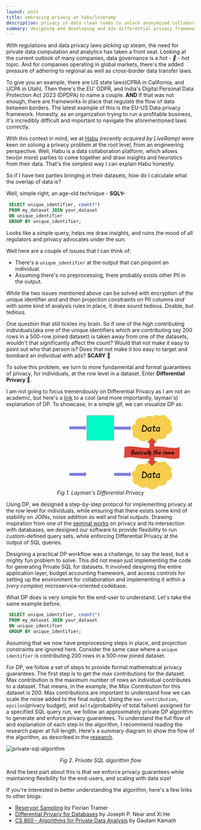 ```yaml
---
layout: post
title: embracing privacy at habu/liveramp
description: privacy in data clean rooms to unlock anonymized collaboration
summary: designing and developing and e2e differential privacy framework for private analytics
---
```


With regulations and data privacy laws picking up steam, the need for private data computation and analytics has taken a front seat. Looking at the current outlook of many companies, data governance is a <i>hot - 🥵 - hot</i> topic. And for companies operating in global markets, there's the added pressure of adhering to regional as well as cross-border data transfer laws.

To give you an example, there are US state laws(CPRA in California, and UCPA in Utah). Then there's the EU' GDPR, and India's Digital Personal Data Protection Act 2023 (DPDPA) to name a couple.
<b>AND</b> If that was not enough, there are frameworks in place that regulate the flow of data between borders. The latest example of this is the EU-US Data privacy framework. Honestly, as an organization trying to run a profitable business, it's incredibly difficult and important to navigate the aforementioned laws correctly.

With this context in mind, we at [Habu](https://habu.com) <i>(recently acquired by LiveRamp)</i> were keen on solving a privacy problem at the root level, from an engineering perspective. Well, Habu is a data collaboration platform, which allows two(or more) parties to come together and draw insights and heuristics from their data. That's the simplest way I can explain Habu honestly.

So if I have two parties bringing in their datasets, how do I calculate what the overlap of data is?

Well, simple right, an age-old technique - <b>SQL✨</b>

```SQL
 SELECT unique_identifier, count(*)
 FROM my_dataset JOIN your_dataset
 ON unique_identifier
 GROUP BY unique_identifier;
```

Looks like a simple query, helps me draw insights, and ruins the mood of all regulators and privacy advocates under the sun.

Well here are a couple of issues that I can think of:

- There's a `unique_identifier` at the output that can pinpoint an individual.
- Assuming there's no preprocessing, there probably exists other PII in the output.

While the two issues mentioned above can be solved with encryption of the unique identifier <i>and</i> and then projection constraints on PII columns <i>and</i> with some kind of analysis rules in place, it does sound tedious. Doable, but tedious.

One question that still tickles my brain. So if one of the high contributing individuals(aka one of the unique identifiers which are contributing say 200 rows in a 500-row joined dataset) is taken away from one of the datasets, wouldn't that significantly affect the count? Would that not make it easy to point out who that person is? Does that not make it too easy to target and bombard an individual with ads? <b>SCARY</b> 🤯

To solve this problem, we turn to more fundamental and formal guarantees of privacy, for individuals, at the row level in a dataset. Enter <b>Differential Privacy 🥳</b>.

I am not going to focus tremendously on Differential Privacy as I am not an academic, but here's a [link](https://desfontain.es/blog/friendly-intro-to-differential-privacy.html) to a cool (and more importantly, layman's) explanation of DP. To showcase, in a simple gif, we can visualize DP as:

<figure>
                        <center>
                            <svg role="img" aria-label="Same diagram as before, duplicated, with the bottom line missing one person in the database. A double arrow labeled &quot;basically the same&quot; points to the two outputs." xmlns:dc="http://purl.org/dc/elements/1.1/" xmlns:cc="http://creativecommons.org/ns#" xmlns:rdf="http://www.w3.org/1999/02/22-rdf-syntax-ns#" xmlns:svg="http://www.w3.org/2000/svg" xmlns="http://www.w3.org/2000/svg" xmlns:xlink="http://www.w3.org/1999/xlink" xmlns:sodipodi="http://sodipodi.sourceforge.net/DTD/sodipodi-0.dtd" xmlns:inkscape="http://www.inkscape.org/namespaces/inkscape" version="1.1" viewBox="0 0 734.41882 358.09845" stroke-miterlimit="10" id="svg4123" sodipodi:docname="full-diagram.svg" inkscape:version="0.92.2pre0 (973e216, 2017-07-25)" width="734.41882" height="358.09845" style="fill:none;stroke:none;stroke-linecap:square;stroke-miterlimit:10">
                                <title>Same diagram as before, duplicated, with the bottom line missing one person in the database. A double arrow labeled &quot;basically the same &quot;points to the two outputs.</title>
                                <desc>Same diagram as before, duplicated, with the bottom line missing one person in the database. A double arrow labeled &quot;basically the same &quot;points to the two outputs.</desc>
                                <metadata id="metadata4129">
                                    <rdf:RDF>
                                        <cc:Work rdf:about="">
                                            <dc:format>image/svg+xml</dc:format>
                                            <dc:type rdf:resource="http://purl.org/dc/dcmitype/StillImage"/>
                                            <dc:title></dc:title>
                                        </cc:Work>
                                    </rdf:RDF>
                                </metadata>
                                <defs id="defs4127">
                                    <clipPath id="p.3-4">
                                        <path d="M 0,0 H 275 V 252 H 0 Z" id="path4077-0" inkscape:connector-curvature="0" style="clip-rule:evenodd"/>
                                    </clipPath>
                                </defs>
                                <sodipodi:namedview pagecolor="#ffffff" bordercolor="#666666" borderopacity="1" objecttolerance="10" gridtolerance="10" guidetolerance="10" inkscape:pageopacity="0" inkscape:pageshadow="2" inkscape:window-width="1918" inkscape:window-height="1078" id="namedview4125" showgrid="false" inkscape:zoom="1.3111111" inkscape:cx="532.33439" inkscape:cy="127.30279" inkscape:window-x="0" inkscape:window-y="0" inkscape:window-maximized="0" inkscape:current-layer="g4121" fit-margin-top="0" fit-margin-left="0" fit-margin-right="0" fit-margin-bottom="0" viewbox-x="82" viewbox-width="650"/>
                                <clipPath id="p.0">
                                    <path d="M 0,0 H 960 V 720 H 0 Z" id="path4036" inkscape:connector-curvature="0" style="clip-rule:nonzero"/>
                                </clipPath>
                                <g clip-path="url(#p.0)" id="g4121" transform="translate(-76.086586,-124.34907)">
                                    <path d="M 0,0 H 960 V 720 H 0 Z" id="path4039" inkscape:connector-curvature="0" style="fill:#000000;fill-opacity:0;fill-rule:evenodd"/>
                                    <path d="m 76.08921,124.34908 h 223.2992 V 267.11813 H 76.08921 Z" id="path4041" inkscape:connector-curvature="0" style="fill:#000000;fill-opacity:0;fill-rule:evenodd"/>
                                    <g transform="matrix(0.22307612,0,0,0.22307664,76.089214,124.34908)" id="g4048">
                                        <clipPath id="p.1">
                                            <path d="M 0,0 H 1001 V 640 H 0 Z" id="path4043" inkscape:connector-curvature="0" style="clip-rule:evenodd"/>
                                        </clipPath>
                                        <image clip-path="url(#p.1)" width="1001" height="640" x="0" y="0" preserveAspectRatio="none" xlink:href="https://desfontain.es/privacy/images/quiestce.jpeg" id="image4046" style="fill:#000000"/>
                                    </g>
                                    <path d="M 76.086586,339.67847 H 299.38579 V 482.44751 H 76.086586 Z" id="path4050" inkscape:connector-curvature="0" style="fill:#000000;fill-opacity:0;fill-rule:evenodd"/>
                                    <g transform="matrix(0.22307612,0,0,0.22307664,76.086589,339.67847)" id="g4057">
                                        <clipPath id="p.2">
                                            <path d="M 0,0 H 1001 V 640 H 0 Z" id="path4052" inkscape:connector-curvature="0" style="clip-rule:evenodd"/>
                                        </clipPath>
                                        <image clip-path="url(#p.2)" width="1001" height="640" x="0" y="0" preserveAspectRatio="none" xlink:href="https://desfontain.es/privacy/images/quiestce.jpeg" id="image4055" style="fill:#000000"/>
                                    </g>
                                    <path d="m 604.81974,178.70273 v 0 c -1.51233,-10.41394 3.45307,-20.72311 12.78925,-26.55296 9.33618,-5.82984 21.40576,-6.15791 31.08722,-0.84502 v 0 c 3.42944,-6.0551 9.70636,-10.23573 16.93207,-11.27733 7.2257,-1.04159 14.55151,1.17818 19.76159,5.98789 v 0 c 2.92145,-5.48995 8.65778,-9.17848 15.1734,-9.75675 6.51569,-0.57824 12.88855,2.03563 16.85718,6.9141 v 0 c 5.27802,-5.81934 13.67554,-8.2695 21.55884,-6.29033 7.8833,1.97917 13.83649,8.03222 15.28363,15.53996 v 0 c 6.46649,1.65271 11.8529,5.85413 14.76764,11.51872 2.91473,5.66462 3.07178,12.23673 0.43066,18.01831 v 0 c 6.36756,7.76532 7.85712,18.11251 3.91272,27.18018 -3.9444,9.06767 -12.7301,15.49351 -23.07849,16.87953 -0.0729,8.51033 -5.05414,16.31931 -13.02356,20.41701 -7.96942,4.09772 -17.68268,3.84427 -25.39587,-0.66263 -3.2854,10.1926 -12.53272,17.6922 -23.74671,19.25873 -11.21405,1.56653 -22.38446,-3.08087 -28.68524,-11.93434 -7.72339,4.3639 -16.99084,5.621 -25.71185,3.48773 -8.72095,-2.13329 -16.16077,-7.47725 -20.64124,-14.8264 v 0 c -7.89233,0.86539 -15.52319,-2.96604 -19.10534,-9.59276 -3.58216,-6.62671 -2.35303,-14.63803 3.07733,-20.05798 v 0 c -7.04022,-3.8826 -10.63251,-11.58696 -8.90375,-19.09555 1.72882,-7.50861 8.38696,-13.11998 16.50256,-13.90799 z" id="path4059" inkscape:connector-curvature="0" style="fill:#f6cd4c;fill-rule:evenodd"/>
                                    <path d="m 597.06497,212.10764 v 0 c 3.32227,1.83222 7.16028,2.66335 10.99872,2.38181 m 5.02759,27.2696 c 1.65063,-0.18098 3.26861,-0.56427 4.81219,-1.13993 m 41.53858,12.47812 c -1.16095,-1.63134 -2.133,-3.37456 -2.89954,-5.19996 m 55.3335,-2.12474 v 0 c 0.59893,-1.85826 0.98706,-3.77081 1.15777,-5.70575 m 37.26019,-14.04791 c 0.0776,-9.06056 -5.41461,-17.3565 -14.11767,-21.32448 m 33.2832,-22.73425 c -1.40942,3.08528 -3.56109,5.8222 -6.28625,7.99617 m -8.91071,-37.53403 v 0 c 0.24011,1.24591 0.35126,2.51055 0.33185,3.77639 m -37.17371,-13.02565 v 0 c -1.31659,1.45164 -2.4013,3.07382 -3.22033,4.81604 m -28.81055,-1.97402 v 0 c -0.70166,1.31851 -1.22559,2.71372 -1.55975,4.15347 m -35.13446,1.13608 v 0 c 2.04858,1.12421 3.94384,2.47731 5.64404,4.02959 m -49.5199,23.36855 v 0 c 0.20844,1.4353 0.53784,2.85292 0.98499,4.23957" id="path4061" inkscape:connector-curvature="0" style="fill:#000000;fill-opacity:0;fill-rule:evenodd"/>
                                    <path d="m 636.30257,211.8428 h -0.1875 q -0.78125,0 -1.25,-0.48437 -0.46875,-0.48438 -0.46875,-1.17188 0,-0.46875 0.5,-2.92187 l 1.375,-7.10938 q 0.46875,-2.42187 2.0625,-13.4375 l 0.39063,-2.70312 q 0.14062,-1.01563 1.10937,-1.84375 0.96875,-0.84375 1.78125,-0.84375 0.4375,0 2.9375,1.3125 2.70313,1.45312 3.20313,1.59375 5.09375,1.875 8.375,5.6875 3.29687,3.8125 3.29687,8.23437 0,4.04688 -2.40625,7.92188 -2.39062,3.875 -5.78125,5.71875 -3.39062,1.84375 -8.67187,1.84375 -1.53125,0 -3.46875,-0.53125 -1.9375,-0.51563 -2.79688,-1.26563 z m 6,-25.40625 -1.64062,11.20313 -2,10.67187 q 0.0625,0.0469 0.14062,0.0781 1.84375,1.32812 4.375,1.32812 5.01563,0 7.375,-1.79687 2.35938,-1.79688 3.60938,-4.21875 1.25,-2.42188 1.25,-4.92188 0,-2.51562 -1.40625,-4.64062 -1.39063,-2.125 -3.76563,-3.57813 -2.35937,-1.46875 -7.9375,-4.125 z m 32.16406,24.28125 q -4.21875,2.03125 -6.01562,2.03125 -7.29688,0 -7.29688,-6.95312 0,-6.46875 4.07813,-10.46875 4.09375,-4 8.98437,-4 1.89063,0 3.90625,0.96875 2.03125,0.96875 2.03125,2.25 0,0.79687 -0.53125,1.25 -0.39062,0.76562 -1.10937,4.40625 -0.70313,3.64062 -0.70313,5.25 0,1.96875 1.01563,5.42187 l 0.0781,0.3125 q -0.4375,1.82813 -2.17187,1.82813 -0.29688,0 -1.09375,-0.79688 -0.79688,-0.79687 -1.17188,-1.5 z m 1.42188,-15.1875 q -1.21875,-0.73437 -1.95313,-0.73437 -3.25,0 -6.07812,2.95312 -2.82813,2.9375 -2.82813,7.3125 0,4.29688 3.71875,4.29688 2.90625,0 5.46875,-2.15625 0.3125,-8.1875 1.67188,-11.67188 z m 16.45312,-0.34375 q -0.23437,0.9375 -0.60937,2.1875 -1.64063,5.42188 -1.64063,8.26563 0,3.35937 1.5625,3.35937 1.54688,0 2.28125,-0.95312 1.01563,-1.32813 1.875,-1.32813 0.65625,0 1.25,0.48438 0.59375,0.48437 0.59375,1.26562 0,1.71875 -2.15625,2.95313 -2.15625,1.21875 -4.29687,1.21875 -5.03125,0 -5.03125,-6.28125 0,-3.4375 1.54687,-8.39063 0.40625,-1.3125 0.78125,-2.625 -4.25,-0.20312 -4.85937,-0.70312 -0.60938,-0.5 -0.60938,-1.5625 0,-0.85938 0.57813,-1.42188 0.59375,-0.57812 1.60937,-0.57812 l 4.03125,0.32812 q 0.125,-0.51562 0.1875,-1.17187 0.0312,-0.67188 0.125,-1.48438 l 0.34375,-2.42187 q 0.10938,-0.79688 0.71875,-1.34375 0.625,-0.54688 1.46875,-0.54688 1.64063,0 1.64063,2.625 0,0.76563 -0.23438,1.98438 l -0.39062,2.35937 q 2.60937,-0.32812 2.78125,-0.32812 2.03125,0 2.79687,0.40625 0.76563,0.39062 0.76563,1.46875 0,0.95312 -0.65625,1.54687 -0.65625,0.57813 -1.57813,0.57813 l -1.92187,-0.0781 q -1.45313,0 -2.95313,0.1875 z m 21.44141,15.53125 q -4.21875,2.03125 -6.01563,2.03125 -7.29687,0 -7.29687,-6.95312 0,-6.46875 4.07812,-10.46875 4.09375,-4 8.98438,-4 1.89062,0 3.90625,0.96875 2.03125,0.96875 2.03125,2.25 0,0.79687 -0.53125,1.25 -0.39063,0.76562 -1.10938,4.40625 -0.70312,3.64062 -0.70312,5.25 0,1.96875 1.01562,5.42187 l 0.0781,0.3125 q -0.4375,1.82813 -2.17188,1.82813 -0.29687,0 -1.09375,-0.79688 -0.79687,-0.79687 -1.17187,-1.5 z m 1.42187,-15.1875 q -1.21875,-0.73437 -1.95312,-0.73437 -3.25,0 -6.07813,2.95312 -2.82812,2.9375 -2.82812,7.3125 0,4.29688 3.71875,4.29688 2.90625,0 5.46875,-2.15625 0.3125,-8.1875 1.67187,-11.67188 z" id="path4063" inkscape:connector-curvature="0" style="fill:#000000;fill-rule:nonzero"/>
                                    <path d="m 604.81711,394.03214 v 0 c -1.51233,-10.41397 3.45307,-20.72311 12.78925,-26.55298 9.33618,-5.82983 21.40576,-6.1579 31.08722,-0.845 v 0 c 3.42944,-6.05511 9.70636,-10.23575 16.93207,-11.27734 7.2257,-1.0416 14.55151,1.17819 19.76159,5.98788 v 0 c 2.92145,-5.48993 8.65778,-9.17847 15.1734,-9.75674 6.51569,-0.57825 12.88855,2.03564 16.85718,6.91409 v 0 c 5.27802,-5.81934 13.67554,-8.2695 21.55884,-6.29031 7.8833,1.97915 13.83649,8.03222 15.28363,15.53994 v 0 c 6.46649,1.65271 11.8529,5.85413 14.76764,11.51874 2.91473,5.66461 3.07178,12.23673 0.43066,18.01831 v 0 c 6.36756,7.76532 7.85712,18.11249 3.91272,27.18018 -3.9444,9.06766 -12.7301,15.4935 -23.07849,16.87952 -0.0729,8.51034 -5.05414,16.3193 -13.02356,20.41702 -7.96942,4.09769 -17.68268,3.84427 -25.39587,-0.66266 -3.2854,10.19263 -12.53272,17.69223 -23.74671,19.25876 -11.21405,1.56653 -22.38446,-3.08087 -28.68524,-11.93436 -7.72339,4.36392 -16.99084,5.621 -25.71185,3.48773 -8.72095,-2.13327 -16.16077,-7.47723 -20.64124,-14.82638 v 0 c -7.89233,0.86539 -15.52319,-2.96607 -19.10534,-9.59277 -3.58216,-6.62671 -2.35303,-14.63804 3.07733,-20.05799 v 0 c -7.04022,-3.8826 -10.63257,-11.58694 -8.90375,-19.09555 1.72882,-7.5086 8.38696,-13.11996 16.50256,-13.90799 z" id="path4065" inkscape:connector-curvature="0" style="fill:#f6cd4c;fill-rule:evenodd"/>
                                    <path d="m 597.06237,427.43705 v 0 c 3.32227,1.83218 7.16028,2.66333 10.99872,2.38181 m 5.02759,27.26959 c 1.65063,-0.181 3.26861,-0.56427 4.81219,-1.13992 m 41.53858,12.47811 c -1.16095,-1.63134 -2.133,-3.37457 -2.89954,-5.19998 m 55.3335,-2.12472 v 0 c 0.59893,-1.85825 0.98706,-3.77082 1.15777,-5.70575 m 37.26019,-14.04792 c 0.0776,-9.06054 -5.41461,-17.3565 -14.11767,-21.32449 m 33.2832,-22.73425 c -1.40942,3.0853 -3.56109,5.82223 -6.28625,7.99618 m -8.91071,-37.53402 v 0 c 0.24011,1.24591 0.35126,2.51056 0.33185,3.77639 m -37.17371,-13.02566 v 0 c -1.31659,1.45163 -2.4013,3.07382 -3.22033,4.81604 m -28.81055,-1.974 v 0 c -0.70166,1.31848 -1.22559,2.71372 -1.55975,4.15347 m -35.13446,1.13608 v 0 c 2.04858,1.12421 3.94384,2.4773 5.64404,4.02957 m -49.5199,23.36856 v 0 c 0.20844,1.43531 0.53784,2.85291 0.98499,4.23957" id="path4067" inkscape:connector-curvature="0" style="fill:#000000;fill-opacity:0;fill-rule:evenodd"/>
                                    <path d="m 636.29997,427.17219 h -0.1875 q -0.78125,0 -1.25,-0.48437 -0.46875,-0.48438 -0.46875,-1.17188 0,-0.46875 0.5,-2.92187 l 1.375,-7.10938 q 0.46875,-2.42187 2.0625,-13.4375 l 0.39063,-2.70312 q 0.14062,-1.01563 1.10937,-1.84375 0.96875,-0.84375 1.78125,-0.84375 0.4375,0 2.9375,1.3125 2.70313,1.45312 3.20313,1.59375 5.09375,1.875 8.375,5.6875 3.29687,3.8125 3.29687,8.23437 0,4.04688 -2.40625,7.92188 -2.39062,3.875 -5.78125,5.71875 -3.39062,1.84375 -8.67187,1.84375 -1.53125,0 -3.46875,-0.53125 -1.9375,-0.51563 -2.79688,-1.26563 z m 6,-25.40625 -1.64062,11.20313 -2,10.67187 q 0.0625,0.0469 0.14062,0.0781 1.84375,1.32812 4.375,1.32812 5.01563,0 7.375,-1.79687 2.35938,-1.79688 3.60938,-4.21875 1.25,-2.42188 1.25,-4.92188 0,-2.51562 -1.40625,-4.64062 -1.39063,-2.125 -3.76563,-3.57813 -2.35937,-1.46875 -7.9375,-4.125 z m 32.16406,24.28125 q -4.21875,2.03125 -6.01562,2.03125 -7.29688,0 -7.29688,-6.95312 0,-6.46875 4.07813,-10.46875 4.09375,-4 8.98437,-4 1.89063,0 3.90625,0.96875 2.03125,0.96875 2.03125,2.25 0,0.79687 -0.53125,1.25 -0.39062,0.76562 -1.10937,4.40625 -0.70313,3.64062 -0.70313,5.25 0,1.96875 1.01563,5.42187 l 0.0781,0.3125 q -0.4375,1.82813 -2.17187,1.82813 -0.29688,0 -1.09375,-0.79688 -0.79688,-0.79687 -1.17188,-1.5 z m 1.42188,-15.1875 q -1.21875,-0.73437 -1.95313,-0.73437 -3.25,0 -6.07812,2.95312 -2.82813,2.9375 -2.82813,7.3125 0,4.29688 3.71875,4.29688 2.90625,0 5.46875,-2.15625 0.3125,-8.1875 1.67188,-11.67188 z m 16.45312,-0.34375 q -0.23437,0.9375 -0.60937,2.1875 -1.64063,5.42188 -1.64063,8.26563 0,3.35937 1.5625,3.35937 1.54688,0 2.28125,-0.95312 1.01563,-1.32813 1.875,-1.32813 0.65625,0 1.25,0.48438 0.59375,0.48437 0.59375,1.26562 0,1.71875 -2.15625,2.95313 -2.15625,1.21875 -4.29687,1.21875 -5.03125,0 -5.03125,-6.28125 0,-3.4375 1.54687,-8.39063 0.40625,-1.3125 0.78125,-2.625 -4.25,-0.20312 -4.85937,-0.70312 -0.60938,-0.5 -0.60938,-1.5625 0,-0.85938 0.57813,-1.42188 0.59375,-0.57812 1.60937,-0.57812 l 4.03125,0.32812 q 0.125,-0.51562 0.1875,-1.17187 0.0312,-0.67188 0.125,-1.48438 l 0.34375,-2.42187 q 0.10938,-0.79688 0.71875,-1.34375 0.625,-0.54688 1.46875,-0.54688 1.64063,0 1.64063,2.625 0,0.76563 -0.23438,1.98438 l -0.39062,2.35937 q 2.60937,-0.32812 2.78125,-0.32812 2.03125,0 2.79687,0.40625 0.76563,0.39062 0.76563,1.46875 0,0.95312 -0.65625,1.54687 -0.65625,0.57813 -1.57813,0.57813 l -1.92187,-0.0781 q -1.45313,0 -2.95313,0.1875 z m 21.44141,15.53125 q -4.21875,2.03125 -6.01563,2.03125 -7.29687,0 -7.29687,-6.95312 0,-6.46875 4.07812,-10.46875 4.09375,-4 8.98438,-4 1.89062,0 3.90625,0.96875 2.03125,0.96875 2.03125,2.25 0,0.79687 -0.53125,1.25 -0.39063,0.76562 -1.10938,4.40625 -0.70312,3.64062 -0.70312,5.25 0,1.96875 1.01562,5.42187 l 0.0781,0.3125 q -0.4375,1.82813 -2.17188,1.82813 -0.29687,0 -1.09375,-0.79688 -0.79687,-0.79687 -1.17187,-1.5 z m 1.42187,-15.1875 q -1.21875,-0.73437 -1.95312,-0.73437 -3.25,0 -6.07813,2.95312 -2.82812,2.9375 -2.82812,7.3125 0,4.29688 3.71875,4.29688 2.90625,0 5.46875,-2.15625 0.3125,-8.1875 1.67187,-11.67188 z" id="path4069" inkscape:connector-curvature="0" style="fill:#000000;fill-rule:nonzero"/>
                                    <path d="m 299.38846,189.04987 h 70.36065 v -6.68504 l 8.40525,13.37008 -8.40525,13.37007 v -6.68502 h -70.36065 z" id="path4071" inkscape:connector-curvature="0" style="fill:#7c7ce0;fill-rule:evenodd;stroke-width:0.79288208"/>
                                    <path d="M 427.88773,353.66272 H 553.16596 V 468.46329 H 427.88773 Z" id="path4075" inkscape:connector-curvature="0" style="fill:#000000;fill-opacity:0;fill-rule:evenodd"/>
                                    <g transform="matrix(0.45555722,0,0,0.45555774,379.83689,353.66273)" id="g4082">
                                        <clipPath id="p.3">
                                            <path d="M 0,0 H 275 V 252 H 0 Z" id="path4077" inkscape:connector-curvature="0" style="clip-rule:evenodd"/>
                                        </clipPath>
                                        <image clip-path="url(#p.3)" width="275" height="252" x="0" y="0" preserveAspectRatio="none" xlink:href="https://desfontain.es/privacy/images/magic.gif" id="image4080" style="fill:#000000"/>
                                    </g>
                                    <path d="m 660.00147,264.20093 21.66931,-21.66928 21.66932,21.66928 h -10.83466 v 85.7638 h 10.83466 l -21.66932,21.66928 -21.66931,-21.66928 h 10.83466 v -85.7638 z" id="path4088" inkscape:connector-curvature="0" style="fill:#db4437;fill-rule:evenodd"/>
                                    <path d="m 660.00147,264.20093 21.66931,-21.66928 21.66932,21.66928 h -10.83466 v 85.7638 h 10.83466 l -21.66932,21.66928 -21.66931,-21.66928 h 10.83466 v -85.7638 z" id="path4090" inkscape:connector-curvature="0" style="fill-rule:evenodd;stroke:#666666;stroke-width:1;stroke-linecap:butt;stroke-linejoin:round"/>
                                    <path d="m 554.53672,285.04017 c 42.66144,-12.09317 85.32288,12.0932 127.98438,0 42.66143,-12.09317 85.32287,12.0932 127.98431,0 l -1.70062,50.79135 c -42.66144,12.09317 -85.32288,-12.09317 -127.98432,0 -42.66143,12.09317 -85.32294,-12.09317 -127.98437,0 z" id="path4092" inkscape:connector-curvature="0" style="fill:#db4437;fill-rule:evenodd"/>
                                    <path d="m 587.72404,321.45273 q -0.84375,-0.5 -1.26562,-1.0625 -0.40625,-0.5625 -0.40625,-1.07812 0,-0.67188 0.67187,-1.07813 0.125,-0.0625 0.35938,-0.0625 0.3125,0 0.67187,0.10938 0.375,0.10937 0.57813,0.29687 0.82812,0.76563 1.98437,0.76563 0.5,0 1.46875,-0.21875 1.25,-0.39063 1.96875,-0.95313 0.71875,-0.57812 1.70313,-1.79687 0.60937,-0.79688 0.90625,-1.60938 0.3125,-0.82812 0.3125,-1.5 0,-0.73437 -0.34375,-1.15625 -0.64063,-0.85937 -1.4375,-1.28125 -0.78125,-0.4375 -1.82813,-0.4375 -0.9375,0 -1.82812,0.25 l -1.85938,0.39063 q -0.125,0.0312 -0.34375,0.0469 -0.20312,0.0156 -0.59375,0.95313 -0.375,0.92187 -1.29687,3.51562 -0.67188,1.875 -1.125,2.70313 -0.45313,0.8125 -0.79688,0.8125 -0.39062,0 -0.82812,-0.70313 -0.0937,-0.15625 -0.40625,-0.64062 -0.29688,-0.48438 -0.29688,-0.9375 0,-0.21875 0.15625,-0.53125 0.15625,-0.29688 0.26563,-0.57813 0.10937,-0.29687 0.25,-0.79687 0.40625,-1.25 2.40625,-6.20313 2,-4.96875 3.125,-7.5 0.79687,-1.82812 0.48437,-1.92187 0,-0.0937 -0.10937,-0.28125 -0.0937,-0.20313 -0.0625,-0.29688 0,-0.1875 1.14062,-0.5625 1.14063,-0.39062 1.54688,-0.32812 h 0.20312 q 0.40625,0 0.40625,-0.15625 0.0625,0 0.59375,-0.0625 0.53125,-0.0625 1.14063,0 2.26562,0.1875 3.57812,1.29687 1.3125,1.09375 1.28125,3.23438 -0.0625,0.84375 -0.92187,2.28125 -0.85938,1.4375 -1.89063,2.35937 -0.51562,0.45313 -1.17187,0.95313 -0.65625,0.5 -0.84375,0.625 l 0.79687,0.28125 q 1.5,0.57812 2.32813,1.42187 0.84375,0.82813 1.1875,2.26563 0.0781,0.3125 0.0781,0.57812 0,0.70313 -0.25,1.59375 -0.23437,0.89063 -0.53125,1.5625 -0.1875,0.20313 -0.3125,0.42188 -0.125,0.21875 -0.15625,0.28125 -0.0312,0.14062 -0.57812,0.98437 -0.54688,0.84375 -0.96875,1.35938 -2.10938,1.79687 -3.48438,2.29687 -1.34375,0.60938 -3.20312,0.60938 -1.65625,0 -2.45313,-0.51563 z m 2.29688,-13.26562 q 0.32812,-0.0781 1.28125,-0.28125 0.95312,-0.20313 1.375,-0.35938 0.0625,-0.0312 0.39062,-0.20312 0.34375,-0.1875 0.70313,-0.54688 2.01562,-1.875 2.8125,-3.39062 0.79687,-1.3125 0.79687,-1.84375 0,-0.39063 -0.34375,-0.75 -0.60937,-0.70313 -2.01562,-0.70313 -0.60938,0 -1.03125,0.14063 -0.45313,0.125 -0.65625,0.29687 -0.20313,0.17188 -0.20313,0.53125 0,0.25 -0.17187,0.5625 -0.15625,0.29688 -0.34375,0.48438 -0.0312,0.20312 -0.17188,0.39062 -0.14062,0.1875 -0.21875,0.25 0,0.0781 -0.4375,0.875 -0.42187,0.79688 -0.79687,1.78125 -0.96875,2.28125 -0.96875,2.76563 z m 11.90643,10.29687 q -0.0937,-0.1875 -0.54688,-0.5 -0.45312,-0.32812 -0.45312,-0.39062 0,-0.14063 -0.14063,-0.375 -0.14062,-0.23438 -0.26562,-0.4375 -0.26563,-0.25 0.34375,-1.65625 0.60937,-1.40625 1.64062,-3.32813 0.1875,-0.1875 0.48438,-0.67187 0.3125,-0.48438 0.40625,-0.54688 0,-0.125 0.0937,-0.23437 0.0937,-0.10938 0.23437,-0.10938 l 0.25,-0.51562 q 0.125,-0.29688 1.25,-1.375 1.125,-1.09375 1.76563,-1.46875 0.59375,-0.42188 1.3125,-0.42188 0.76562,0 1.29687,0.45313 l 0.875,0.73437 q 0.95313,0.79688 1.07813,0.92188 l 1.1875,1.0625 -0.54688,1.59375 q -0.28125,0.85937 -0.28125,1.64062 0,1.20313 0.67188,2.26563 0.15625,0.34375 0.42187,0.54687 0.28125,0.1875 0.73438,0.25 0.70312,0.125 0.70312,0.70313 0,0.70312 -0.26562,1.0625 -0.25,0.34375 -0.60938,0.4375 -0.5,0.0781 -0.70312,0.0781 -0.92188,0 -1.6875,-0.48437 -0.76563,-0.48438 -1.34375,-1.64063 -0.125,-0.1875 -0.34375,-0.6875 -0.20313,-0.51562 -0.23438,-0.71875 -0.21875,0.32813 -0.73437,0.84375 -3.29688,3.32813 -5.34375,3.32813 -0.70313,0 -1.25,-0.35938 z m 1.76562,-2.65625 q 0.5,0.0625 1.98438,-1.15625 0.15625,-0.125 0.34375,-0.29687 0.1875,-0.17188 0.42187,-0.375 0.89063,-0.73438 1.39063,-1.21875 0.5,-0.5 1,-1.20313 l 0.70312,-1.15625 q -0.3125,-0.70312 -0.57812,-0.9375 -0.25,-0.25 -0.5,-0.25 -0.64063,0 -1.60938,1.14063 -0.95312,1.14062 -2.29687,3.4375 -0.35938,0.57812 -0.57813,1.20312 -0.21875,0.625 -0.28125,0.8125 z m 14.94391,3.8125 q -0.78125,0 -1.59375,-0.32812 -0.8125,-0.3125 -1.375,-0.78125 -0.5625,-0.46875 -0.5625,-0.84375 0,-0.39063 0.35938,-0.48438 l 0.15625,-0.125 q 0.0625,-0.0312 0.25,-0.0312 0.14062,-0.0312 0.32812,0.0156 0.1875,0.0469 0.3125,0.0469 0.23438,0.0625 0.67188,0.125 l 0.84375,0.0937 q 0.64062,0 1.1875,-0.125 0.5625,-0.125 0.5625,-0.28125 0,-0.10937 -0.25,-0.32812 -0.25,-0.21875 -0.54688,-0.21875 0,-0.125 -0.98437,-0.85938 -0.54688,-0.42187 -1.04688,-0.82812 -0.5,-0.42188 -0.5,-0.625 l 0.0312,-0.0625 v -0.15625 q -0.21875,0 -0.42187,-0.60938 -0.1875,-0.60937 -0.1875,-1.1875 0,-1.07812 0.95312,-2.39062 0.96875,-1.3125 2.39063,-2.35938 1.4375,-1.0625 2.71875,-1.45312 0.46875,-0.21875 1.40625,-0.21875 0.60937,0 0.82812,0.125 l 0.25,-0.0625 q 0.39063,0 1,0.64062 0.60938,0.64063 0.76563,1.01563 0,1.0625 -0.0625,1.70312 -0.0625,0.64063 -0.32813,0.64063 -0.0312,0 -0.0937,0.0312 -0.0625,0.0312 -0.0625,0.15625 0,0.45312 -0.78125,1 -0.78125,0.53125 -1.42187,0.53125 l -0.125,-0.0312 q -0.20313,-0.0312 -0.57813,-0.375 -0.35937,-0.35938 -0.35937,-0.70313 0,-0.0937 0.375,-0.51562 0.39062,-0.42188 0.65625,-0.8125 0.28125,-0.40625 0.28125,-0.85938 0,-0.15625 -0.10938,-0.20312 -0.10937,-0.0469 -0.4375,-0.0469 -1.75,0.79688 -2.51562,1.5 -0.10938,0.20313 -0.1875,0.29688 -0.0781,0.0937 -0.20313,0.0937 0,0 0,-0.0156 0,-0.0156 -0.0312,-0.0156 -0.0625,0 -0.42187,0.375 -0.34375,0.35937 -0.65625,0.84375 -0.29688,0.46875 -0.35938,0.89062 l -0.0625,0.0937 v 0.15625 q -0.0312,0.0625 -0.0312,0.26563 0,0.28125 0.25,0.59375 0.25,0.29687 1.03125,0.84375 1.4375,1.09375 1.95313,1.625 0.53125,0.51562 0.67187,0.9375 0.28125,0.57812 0.28125,1.01562 0,1.09375 -1.14062,1.6875 -1.125,0.59375 -3.07813,0.59375 z m 13.21564,-13.79687 q -0.10937,0.0937 -0.20312,0.0937 -0.125,0 -0.40625,-0.1875 -0.32813,-0.0312 -0.85938,-0.54688 -0.51562,-0.51562 -0.51562,-0.67187 -0.0312,-0.39063 0.0625,-1.10938 0.0937,-0.71875 0.35937,-1.28125 0.28125,-0.57812 0.71875,-0.60937 0.23438,0.0312 0.60938,0.14062 0.39062,0.10938 0.875,0.29688 0.59375,1.21875 0.59375,2.07812 0,1.28125 -1.23438,1.79688 z m -2.95312,13.28125 q -0.76563,0 -1.32813,-0.79688 -0.5625,-0.79687 -0.6875,-1.98437 0.125,-1.1875 0.1875,-1.73438 0.35938,-1.5625 0.89063,-3.6875 0.53125,-2.14062 0.625,-2.35937 0.15625,-0.28125 0.5,-0.28125 0.35937,0 0.78125,0.26562 0.4375,0.26563 0.73437,0.75 0.25,0.35938 0.25,0.79688 0,0.67187 -0.64062,2.82812 -0.4375,1.59375 -0.57813,2.26563 -0.125,0.67187 -0.0937,1.4375 -0.125,1.4375 -0.25,1.98437 -0.125,0.54688 -0.39062,0.51563 z m 6.8189,-0.21875 q -0.95312,0 -1.25,-0.10938 -0.28125,-0.125 -0.70312,-0.5 -0.0937,-0.23437 -0.40625,-0.60937 -0.29688,-0.39063 -0.48438,-0.57813 -0.0937,-0.35937 -0.0937,-0.82812 0,-0.84375 0.23438,-1.95313 0.23437,-1.125 0.59375,-2.04687 0.125,-0.26563 0.20312,-0.48438 0.0781,-0.21875 0.10938,-0.28125 0,-0.23437 0.8125,-1.39062 0.82812,-1.17188 1.3125,-1.625 0.21875,-0.25 0.67187,-0.53125 0.46875,-0.29688 0.82813,-0.42188 0.0937,-0.0312 0.78125,-0.28125 0.6875,-0.26562 1.26562,-0.26562 0.51563,0 1,0.20312 0.5,0.20313 0.82813,0.65625 0.82812,0.82813 0.82812,2.17188 0,0.26562 -0.0625,0.57812 -0.17187,0.64063 -0.67187,1.04688 -0.48438,0.39062 -1.03125,0.39062 -0.54688,0 -0.92188,-0.40625 -0.125,-0.32812 -0.125,-0.42187 0,-0.0937 0.125,-0.54688 0.125,-0.57812 0.125,-0.73437 0,-0.40625 -0.28125,-0.40625 -0.39062,0 -0.625,0.1875 -0.21875,0.1875 -0.82812,0.82812 -0.40625,0.45313 -0.96875,1.29688 -0.5625,0.84375 -0.875,1.60937 -0.29688,0.875 -0.40625,1.25 -0.10938,0.35938 -0.10938,0.42188 0,0.125 -0.0312,0.23437 -0.0312,0.10938 -0.0312,0.25 0,0.21875 0.0937,0.34375 0.0937,0.125 0.34375,0.26563 0.0781,0.0312 0.23438,0.125 0.15625,0.0937 0.3125,0.0937 0.20312,0 0.54687,-0.15625 0.35938,-0.17188 0.45313,-0.20313 0.40625,-0.1875 1.17187,-0.82812 l 0.78125,-0.57813 q 0.21875,-0.15625 0.39063,-0.26562 0.1875,-0.10938 0.28125,-0.15625 0.0937,-0.0469 0.0937,0.0156 0,0.125 0.0937,0.125 0.0937,0 0.21875,-0.125 0.125,-0.20312 0.45312,-0.20312 0.25,0 0.51563,0.15625 0.28125,0.14062 0.28125,0.23437 l -0.0312,0.15625 q 0,0.15625 0.15625,0.32813 0,0.125 -0.0781,0.32812 -0.0781,0.20313 -0.20312,0.34375 -0.32813,0.46875 -0.73438,0.98438 -0.39062,0.51562 -0.54687,0.70312 h -0.0312 q -0.15625,0 -0.45313,0.29688 -0.46875,0.4375 -0.82812,0.4375 -0.125,0.0625 -0.29688,0.15625 -0.15625,0.0781 -0.15625,0.17187 -0.53125,0.54688 -2.875,0.54688 z m 10.59815,-0.32813 q -0.54688,0.125 -1.3125,-0.57812 -0.76563,-0.70313 -0.90625,-1.3125 -0.0625,-0.3125 -0.0625,-0.54688 0,-1.23437 0.79687,-3.01562 0.8125,-1.78125 2.17188,-3.34375 1.35937,-1.5625 2.98437,-2.26563 0.67188,-0.35937 0.85938,-0.35937 0.20312,0 0.875,0.35937 0.64062,0.15625 1.01562,0.34375 0.39063,0.1875 0.70313,0.60938 0.42187,0.82812 0.60937,2.04687 0.20313,0.67188 0.20313,0.95313 0,0.26562 -0.20313,0.45312 -0.0312,0.0312 -0.10937,0.125 -0.0781,0.0937 -0.0781,0.15625 0,0.0469 0.0625,0.0469 0,0.0312 -0.0312,0.14062 -0.0312,0.10938 -0.125,0.29688 -0.39062,1.21875 -0.39062,1.89062 0,0.21875 0.0625,0.54688 0.32812,0.82812 0.8125,0.82812 0.4375,0 1.01562,-0.57812 0.48438,-0.3125 0.96875,-0.3125 0.28125,0 0.28125,0.15625 0.0312,0.0312 0.125,0.0937 0.0937,0.0625 0.1875,0.0625 0.14063,0 0.14063,0.29687 0,0.25 -0.125,0.67188 -0.10938,0.40625 -0.26563,0.67187 -0.21875,0.21875 -0.35937,0.39063 -0.125,0.15625 -0.125,0.25 l -0.46875,0.4375 q -0.60938,0.35937 -1.45313,0.35937 -0.85937,0 -1.375,-0.35937 -0.5,-0.34375 -0.95312,-0.875 -0.45313,-0.53125 -0.57813,-0.9375 l -0.15625,-0.32813 -0.9375,0.60938 -0.79687,0.82812 q -0.25,0.32813 -0.4375,0.32813 h -0.32813 q 0,0.21875 -0.90625,0.54687 -0.89062,0.3125 -1.39062,0.3125 z m 0.67187,-2.6875 q 0.34375,0 1.4375,-0.8125 1.10938,-0.8125 1.5,-1.29687 0.125,-0.15625 0.32813,-0.45313 0.21875,-0.3125 0.375,-0.46875 0.51562,-0.60937 0.75,-0.96875 0.25,-0.375 0.25,-0.73437 0,-0.25 -0.23438,-0.70313 -0.125,-0.39062 -0.375,-0.39062 -0.14062,0 -0.73437,0.23437 -0.60938,0.34375 -1.4375,1.4375 -0.8125,1.07813 -1.42188,2.20313 -0.60937,1.125 -0.60937,1.64062 0,0.0937 0.0625,0.1875 0.0781,0.0937 0.10937,0.125 z m 11.06427,4.21875 q -0.48437,-0.15625 -0.71875,-0.57812 -0.23437,-0.40625 -0.23437,-1.20313 0,-1.3125 0.25,-2.5625 l 0.0312,-0.25 q 0.0312,-0.20312 0.0937,-0.625 0.0625,-0.4375 0.0937,-0.25 l 0.20312,-0.85937 q 0.21875,-0.89063 0.42188,-1.65625 0.21875,-0.78125 0.34375,-1.125 l 0.34375,-1.125 q 0.96875,-3.10938 1.79687,-4.1875 0.0312,-0.125 0.0937,-0.23438 0.0625,-0.125 0.0937,-0.25 0,-0.51562 0.20313,-0.79687 0.28125,-0.48438 0.46875,-0.85938 l 0.14062,-0.35937 0.89063,-1.82813 q 0.0937,-0.3125 0.39062,-0.6875 0.3125,-0.39062 0.625,-0.53125 l -0.0312,-0.0312 q 0.17188,-0.25 0.59375,-0.4375 0.4375,-0.20312 0.75,-0.20312 0.42188,0 0.67188,0.26562 0.26562,0.25 0.26562,0.70313 v 0.3125 q 0,0.29687 -0.0469,0.45312 -0.0469,0.15625 -0.21875,0.39063 h 0.0312 q 0.0469,0.0312 -0.0469,0.20312 -0.0781,0.17188 -0.14062,0.32813 -0.21875,0.57812 -0.3125,0.64062 -0.23438,0.29688 -1.48438,2.71875 -1.23437,2.40625 -1.59375,3.32813 l -0.125,0.48437 -0.0625,0.20313 q -0.35937,0.76562 -0.39062,0.82812 l -0.51563,1.98438 -0.125,0.67187 -0.28125,0.73438 -0.1875,0.60937 q -0.0781,0.15625 -0.125,0.42188 -0.0469,0.25 -0.10937,0.3125 l -0.0312,0.15625 q -0.0312,0.125 -0.21875,0.73437 -0.29688,0.90625 -0.42188,1.5 -0.125,0.57813 -0.15625,1.25 l -0.0312,0.14063 q -0.0937,0.70312 -0.40625,1.04687 -0.29687,0.35938 -0.78125,0.21875 z m 6.82099,-0.59375 q -0.0937,0.0312 -0.26563,0.0312 -0.67187,0 -1.125,-0.76562 -0.4375,-0.78125 -0.4375,-1.96875 0,-0.625 0.125,-1.23438 0.35938,-0.9375 0.35938,-1.34375 0.0937,-0.60937 0.65625,-2.1875 0.5625,-1.59375 0.71875,-1.92187 0.125,0 0.21875,-0.20313 0.0937,-0.20312 0.0937,-0.46875 0,-0.28125 0.10937,-0.57812 0.125,-0.3125 0.25,-0.4375 0,-0.0937 0.0781,-0.34375 0.0781,-0.26563 0.0781,-0.35938 0,-0.0625 0.0781,-0.23437 0.0781,-0.1875 0.0781,-0.28125 0.51563,-0.98438 1.79688,-4.45313 1.28125,-3.48437 1.28125,-3.85937 0,-0.26563 0.1875,-0.48438 0.20312,-0.21875 0.45312,-0.21875 0.0937,-0.10937 0.40625,-0.15625 0.32813,-0.0469 0.51563,-0.0469 l 0.51562,0.51562 q 0.35938,0.32813 0.54688,0.57813 0.1875,0.25 0.1875,0.60937 0,0.57813 -0.20313,1.14063 -0.20312,0.54687 -1.20312,2.625 -0.0625,0.17187 -0.51563,1.15625 -0.3125,0.64062 -0.3125,0.73437 0,0.0937 -0.14062,0.40625 -0.125,0.29688 -0.21875,0.625 -0.25,0.51563 -0.8125,1.8125 -0.5625,1.29688 -0.5625,1.42188 0,0.34375 -0.15625,0.5 -0.0937,0 -0.125,0.15625 -0.0312,0.14062 -0.0312,0.20312 0,0.3125 -0.51563,1.70313 l -0.28125,0.92187 q -0.60937,2.07813 -0.85937,3.04688 -0.23438,0.95312 -0.23438,1.625 0,0.70312 -0.23437,1.15625 -0.21875,0.4375 -0.5,0.57812 z m 13.97729,-12.23437 q 0.29688,0.57812 0.29688,1.3125 0,0.9375 -0.42188,1.53125 -0.3125,0.45312 -0.5625,1.35937 -0.23437,0.89063 -0.45312,2.39063 -0.29688,1.21875 -0.71875,3.75 -0.5,1.34375 -0.625,2.01562 -0.0469,0.1875 -0.3125,0.79688 -0.26563,0.60937 -0.4375,0.95312 -1.4375,2.92188 -3.40625,4.39063 -1.96875,1.46875 -4.01563,1.59375 -0.51562,0.0625 -0.60937,0.0625 -0.28125,0 -0.53125,-0.0937 -0.23438,-0.0937 -0.51563,-0.25 -0.64062,-0.45313 -0.73437,-0.64063 -0.17188,-0.32812 -0.17188,-0.64062 0,-0.48438 0.45313,-0.65625 0.45312,-0.17188 1.03125,-0.17188 0.21875,0.125 0.76562,0.125 0.54688,0 0.64063,-0.125 0.0625,-0.0625 0.375,-0.21875 0.32812,-0.14062 0.73437,-0.23437 1.0625,-0.51563 1.625,-1.03125 0.5625,-0.5 1.23438,-1.625 0.79687,-1.21875 1.04687,-2.20313 0.42188,-1.0625 1,-3.14062 l -0.0312,0.0312 q -0.17187,0.1875 -0.8125,0.5625 -0.625,0.375 -0.76562,0.375 -0.0312,0 -0.0937,0.0312 -0.0625,0.0312 -0.0625,0.125 0,0.125 -0.82813,0.40625 -0.82812,0.26562 -1.0625,0.26562 -0.3125,0 -0.6875,-0.34375 -0.35937,-0.35937 -0.53125,-0.65625 -0.125,-0.28125 -0.46875,-0.57812 -0.39062,-0.375 -0.57812,-0.67188 -0.1875,-0.3125 -0.1875,-0.73437 0,-0.21875 0.0312,-0.34375 0.375,-1.4375 1.40625,-4.42188 1.04687,-3 1.53125,-3.73437 0.125,-0.20313 0.46875,-0.32813 0.35937,-0.125 0.71875,-0.125 0.64062,0 0.85937,0.375 0.39063,0.54688 0.39063,0.9375 0,0.4375 -0.45313,1.3125 -0.125,0.34375 -0.32812,0.76563 -0.1875,0.42187 -0.1875,0.51562 -0.0312,0.125 -0.1875,0.78125 -0.15625,0.65625 -0.28125,0.65625 -0.20313,0.1875 -0.4375,1.32813 -0.23438,1.14062 -0.23438,1.8125 0,0.375 0.0937,0.375 0.85938,0 1.65625,-0.45313 0.79688,-0.46875 1.67188,-1.5 0.125,-0.79687 0.35937,-1.71875 0.25,-0.9375 0.34375,-1.25 0.57813,-1.98437 0.76563,-3.20312 0.1875,-0.45313 0.28125,-0.53125 0.0937,-0.0781 0.42187,-0.0781 0.39063,0 0.84375,0.23438 0.46875,0.21875 0.6875,0.53125 z m 11.99976,13.79687 q -1.25,-0.0312 -1.78125,-0.59375 -0.51563,-0.5625 -0.51563,-1.57812 0,-0.26563 0.0625,-0.84375 0.125,-0.4375 0.1875,-0.89063 0.15625,-0.70312 0.32813,-0.82812 0.0312,-0.0312 0.0625,-0.125 0.0312,-0.10938 -0.0625,-0.17188 0,-0.40625 0.28125,-1.14062 0.0625,-0.23438 0.15625,-0.45313 0.0937,-0.21875 0.14062,-0.28125 -0.0781,-0.0781 -0.0781,-0.20312 0,-0.15625 0.17187,-0.3125 0.1875,-0.15625 0.26563,-0.28125 0.0781,-0.14063 -0.0156,-0.26563 -0.0625,-0.15625 0.60938,-1.4375 0.42187,-0.82812 0.45312,-0.9375 -0.0312,-0.0937 0.45313,-1.17187 0.5,-1.09375 0.79687,-1.64063 0.28125,-0.15625 -0.23437,-0.21875 -0.51563,-0.0625 -1.25,-0.0312 -1.04688,-0.0312 -1.625,-0.10937 -0.57813,-0.0937 -0.9375,-0.28125 -0.21875,-0.21875 -0.21875,-0.57813 0,-0.40625 0.29687,-0.75 0.3125,-0.35937 0.76563,-0.39062 0.82812,-0.0312 2.5625,-0.23438 l 1.625,-0.125 0.0937,-0.54687 q 0.15625,-0.28125 0.29687,-0.48438 0.15625,-0.21875 0.20313,-0.375 0.0469,-0.15625 0.0781,-0.48437 0.0937,-0.125 0.32813,-0.625 0.25,-0.51563 0.3125,-1 0.35937,-0.60938 0.65625,-1.17188 0.29687,-0.5625 0.375,-0.65625 0.5625,-0.85937 1.26562,-0.85937 0.39063,0 0.8125,0.25 0.40625,0.29687 0.625,0.51562 0.23438,0.21875 0.23438,0.60938 0,0.28125 -0.29688,0.82812 -0.125,0.25 -0.375,1.03125 -0.21875,0.28125 -0.48437,0.78125 -0.25,0.5 -0.34375,0.9375 -0.0625,0.15625 -0.20313,0.4375 -0.125,0.26563 -0.17187,0.3125 -0.0469,0.0469 -0.14063,0.0469 0.0312,0.20312 0.125,0.26562 0.0937,0.0625 0.32813,0.0625 0.15625,0 0.39062,-0.0312 0.25,-0.0312 0.59375,-0.0312 0.32813,-0.0312 0.5625,-0.0937 0.23438,-0.0625 0.46875,-0.0625 0.125,0 0.375,0.0937 0.15625,0.1875 0.15625,0.73438 0,0.40625 -0.125,0.78125 -0.125,0.375 -0.3125,0.46875 -0.15625,0.0312 -0.70312,0.1875 -0.54688,0.15625 -1.1875,0.1875 l -1.70313,0.15625 -0.53125,1.09375 q -0.23437,0.39062 -0.39062,0.75 -0.15625,0.34375 -0.21875,0.40625 0,0.15625 -0.26563,0.64062 -0.25,0.48438 -0.375,0.76563 -0.17187,0.45312 -0.39062,0.89062 -0.21875,0.42188 -0.28125,0.54688 -0.0937,0 -0.125,0.0469 -0.0156,0.0469 -0.0156,0.14063 l 0.0781,0.26562 q 0,0.15625 -0.17188,0.3125 -0.125,0.0625 -0.23437,0.23438 -0.10938,0.15625 -0.14063,0.21875 0.0625,0.0625 0.0625,0.15625 0,0.23437 -0.21875,0.57812 0,0.54688 -0.45312,1.625 0.0312,0.57813 0.0625,0.75 0.0312,0.15625 0.15625,0.125 h 0.15625 l 0.70312,-0.0312 q 0.23438,-0.0937 0.10938,0.48438 -0.10938,0.5625 -0.54688,1.75 -0.48437,0.73437 -1.01562,1.29687 -0.51563,0.5625 -0.6875,0.5625 z m 8.84204,-3.14062 q -0.57813,-0.0937 -1.0625,-0.64063 -0.48438,-0.54687 -0.48438,-1.25 0,-0.76562 0.96875,-3.9375 0.15625,-0.82812 0.70313,-2.14062 0.1875,-0.54688 0.21875,-0.64063 0.57812,-1.92187 1.57812,-4.70312 l 0.28125,-0.76563 q 1.125,-3.04687 1.34375,-3.71875 l 0.51563,-1.40625 q 0,-0.25 0.35937,-0.48437 0.375,-0.25 0.625,-0.25 0.51563,0 0.98438,0.67187 0.48437,0.67188 0.51562,1.40625 0,0.39063 -0.15625,0.70313 -0.73437,1.60937 -1.82812,4.96875 -0.46875,1.40625 -0.95313,2.67187 -0.48437,1.26563 -0.76562,1.8125 l -0.35938,0.70313 -0.4375,1.6875 q 0,0.0937 -0.0312,0.17187 -0.0312,0.0625 -0.0312,0.0937 0,0.0937 0.0312,0.0937 l 0.53125,-0.54687 q 0.9375,-0.92188 2.21875,-1.89063 1.04688,-0.73437 1.07813,-0.82812 0.0312,-0.0937 0.26562,-0.29688 l 0.3125,-0.25 q 1.03125,-0.73437 2.21875,-0.73437 0.34375,0 0.82813,0.35937 0.48437,0.34375 0.8125,0.96875 0.34375,0.625 0.34375,1.32813 v 0.25 0.23437 q 0,0.79688 -0.3125,2.09375 -0.29688,1.29688 -0.32813,1.48438 0.15625,0 0.46875,-0.0625 0.48438,0 0.6875,0.0937 0.21875,0.0937 0.375,0.26562 0.15625,0.15625 0.28125,0.1875 0.0625,0.0625 0.0625,0.1875 0,0.73438 -0.79687,1.28125 -0.79688,0.54688 -1.53125,0.60938 -0.89063,0 -1.4375,-0.67188 -0.54688,-0.67187 -0.54688,-1.64062 0,-0.375 0.0312,-0.75 0.0312,-0.39063 0.0625,-0.6875 0.0937,-0.64063 0.0937,-1.01563 0,-0.42187 -0.0781,-0.5625 -0.0781,-0.14062 -0.26563,-0.14062 -0.64062,0 -2.23437,1.17187 -1.57813,1.15625 -3.20313,3.01563 -1.03125,1.5 -1.95312,1.5 z m 17.8548,1.21875 q -1.82813,0 -2.95313,-1.01563 -1.10937,-1.03125 -1.10937,-2.92187 0,-0.73438 0.0937,-1.625 0.0625,-0.78125 0.625,-2.125 0.5625,-1.34375 1.53125,-2.60938 0.96875,-1.28125 2.28125,-1.89062 0.60937,-0.29688 1.03125,-0.40625 0.42187,-0.10938 0.95312,-0.10938 1.3125,0 2.125,0.48438 0.82813,0.46875 1.15625,1.07812 0.34375,0.60938 0.34375,1.0625 v 0.15625 0.0937 q 0,0.39063 -0.45312,1.42188 -0.45313,1.01562 -1.42188,1.92187 -0.96875,0.89063 -2.51562,0.98438 -0.76563,0 -1.48438,-0.14063 -0.71875,-0.15625 -0.90625,-0.15625 -0.48437,0 -0.60937,0.35938 -0.125,0.34375 -0.125,1.1875 0.0937,0.89062 0.48437,1.25 0.40625,0.34375 1.17188,0.34375 0.39062,0 0.89062,-0.21875 0.51563,-0.26563 1.21875,-0.8125 0.39063,-0.3125 0.60938,-0.4375 0.21875,-0.125 0.54687,-0.125 0.28125,0 0.67188,0.39062 0.39062,0.375 0.42187,0.71875 -0.0781,0.39063 -0.71875,1.15625 -0.625,0.76563 -1.65625,1.375 -1.03125,0.60938 -2.20312,0.60938 z m 1.10937,-7.71875 q 0.60938,0 0.84375,-0.125 0.3125,-0.15625 0.96875,-0.8125 0.65625,-0.65625 0.6875,-0.90625 0,-0.32813 -0.28125,-0.53125 -0.26562,-0.20313 -0.73437,-0.28125 h -0.35938 q -0.42187,0 -1.20312,0.70312 -0.78125,0.6875 -1.35938,1.57813 0.0312,0.15625 0.48438,0.26562 0.45312,0.10938 0.95312,0.10938 z m 16.38513,7.90625 q -0.98437,0 -1.85937,-0.4375 -0.85938,-0.45313 -1.375,-1.14063 -0.5,-0.6875 -0.5,-1.35937 0,-0.54688 0.4375,-0.54688 0.29687,0.0625 0.67187,0.35938 0.48438,0.28125 0.8125,0.4375 0.34375,0.15625 0.70313,0.15625 0.53125,0 0.9375,-0.17188 0.40625,-0.17187 0.46875,-0.53125 0,-0.125 -0.14063,-0.54687 -0.125,-0.4375 -0.3125,-0.79688 -0.70312,-1.04687 -0.95312,-2.04687 -0.23438,-1.01563 -0.29688,-2.35938 0,-0.73437 1.0625,-1.75 1.07813,-1.03125 2.5,-1.82812 1.4375,-0.8125 2.32813,-0.90625 1.76562,0 2.10937,0.29687 0.45313,0.34375 0.82813,1.14063 0.39062,0.79687 0.39062,1.34375 0,0.23437 -0.21875,0.57812 -0.20312,0.32813 -0.26562,0.42188 l -0.28125,0.4375 -0.21875,0.48437 q -0.0781,0.15625 -0.21875,0.48438 -0.14063,0.3125 -0.25,0.39062 -0.10938,0.0625 -0.34375,0.0156 -0.53125,0 -0.98438,-0.46875 -0.45312,-0.48438 -0.45312,-1.0625 0,-0.40625 0.28125,-0.82813 0.29687,-0.42187 0.29687,-0.48437 0,-0.125 -0.28125,-0.125 -0.42187,0 -1.29687,0.42187 -0.85938,0.40625 -1.53125,1.09375 -0.67188,0.6875 -0.67188,1.53125 0,0.4375 0.17188,1.03125 0.1875,0.59375 0.40625,0.98438 0.26562,0.25 0.75,1.51562 0.5,1.26563 0.5,2 0,1.125 -0.84375,1.70313 -0.84375,0.5625 -2.35938,0.5625 z m 11.04377,-0.64063 q -0.3125,0.0625 -0.57813,0.0625 -0.40625,0 -0.76562,-0.0781 -0.34375,-0.0781 -0.34375,-0.20313 0,-0.0937 -0.0469,-0.125 -0.0312,-0.0312 -0.125,-0.0312 -0.0937,-0.0937 -0.4375,-0.32812 -0.32812,-0.25 -0.54687,-0.34375 -0.39063,-0.54688 -0.39063,-1.1875 0,-0.60938 0.39063,-1.95313 0.0312,-1.25 0.90625,-2.79687 0.875,-1.54688 2.125,-2.875 1.25,-1.32813 2.25,-1.90625 0.46875,-0.48438 1.34375,-0.48438 0.67187,0 1.1875,0.28125 0.40625,0.26563 1.03125,1.09375 0.625,0.82813 0.9375,1.5 0.0781,0.23438 0.1875,0.625 0.10937,0.375 0.10937,0.92188 l -0.0625,0.89062 q -0.39062,1.3125 -0.39062,2.35938 -0.0625,0.45312 0.0625,0.73437 0.14062,0.26563 0.35937,0.26563 0.15625,0 0.34375,-0.0937 0.20313,-0.0937 0.45313,-0.0937 0.42187,0 0.70312,0.25 0.29688,0.25 0.29688,0.64062 0,0.3125 -0.17188,0.60938 -0.28125,0.64062 -1.0625,1.15625 -0.78125,0.5 -1.45312,0.5 -0.54688,0 -1.04688,-0.5625 -0.5,-0.57813 -0.78125,-1.51563 l -0.1875,-0.73437 -1.15625,1.0625 -0.73437,0.73437 q -0.51563,0.51563 -0.57813,0.60938 -0.15625,0.25 -0.5625,0.48437 -0.40625,0.21875 -1.26562,0.53125 z m 0.85937,-3.0625 q 0.57813,-0.32812 0.96875,-0.79687 0.40625,-0.48438 1.01563,-1.34375 0.14062,-0.20313 0.26562,-0.40625 0.125,-0.20313 0.3125,-0.4375 0.54688,-0.73438 0.78125,-1.17188 0.25,-0.45312 0.375,-0.96875 -0.125,-0.42187 -0.375,-0.78125 -0.23437,-0.375 -0.42187,-0.40625 -0.90625,0 -2.4375,2.10938 -0.15625,0.23437 -0.5,0.8125 -0.32813,0.5625 -0.42188,0.76562 -0.17187,0.21875 -0.4375,1.07813 -0.26562,0.84375 -0.26562,1.09375 0,0.70312 0.40625,0.70312 0.32812,0 0.73437,-0.25 z m 25.32318,0.92188 q 0.21875,0.32812 0.21875,0.60937 0,0.32813 -0.23437,0.57813 -0.21875,0.25 -0.375,0.25 -0.76563,0 -1.71875,-0.35938 -0.9375,-0.375 -0.9375,-1.07812 v -1.98438 q 0,-1.28125 -0.21875,-1.46875 -0.48438,-0.25 -1.28125,0.71875 -0.79688,0.96875 -1.95313,2.89063 -0.45312,0.70312 -0.78125,1.01562 -0.3125,0.29688 -0.5625,0.29688 -0.21875,0 -0.39062,-0.125 -0.98438,-0.28125 -0.98438,-1.125 0,-0.0937 0.0625,-0.40625 0.28125,-1 0.60938,-2.20313 0.34375,-1.21875 0.54687,-2.09375 -0.0937,-0.1875 -0.32812,-0.1875 -0.3125,0 -0.73438,0.32813 -0.125,0.0937 -0.46875,0.29687 -0.32812,0.20313 -0.67187,0.54688 -0.32813,0.32812 -0.6875,0.90625 -0.125,0.23437 -0.4375,0.67187 -1.60938,2.4375 -1.95313,2.75 -0.17187,0.45313 -0.3125,0.64063 -0.14062,0.17187 -0.32812,0.17187 -0.125,0 -0.32813,-0.10937 -0.60937,-0.28125 -0.98437,-0.8125 -0.35938,-0.53125 -0.35938,-1.26563 0,-0.46875 0.28125,-1.90625 0.29688,-1.45312 0.65625,-2.70312 0.25,-0.5 0.39063,-1.0625 0.14062,-0.5625 0.14062,-0.78125 0.10938,-0.60938 0.39063,-1.64063 0.28125,-1.04687 0.42187,-1.15625 0.1875,-0.1875 0.70313,-0.1875 0.34375,0 0.65625,0.14063 0.32812,0.125 0.45312,0.375 0.42188,0.48437 0.42188,1.3125 0,0.76562 -0.3125,1.625 -0.32813,0.73437 -0.8125,2.15625 0,0 0.0625,-0.0781 0.78125,-1.07812 1.98437,-2.42187 0.57813,-0.64063 1.29688,-0.98438 0.71875,-0.35937 1.17187,-0.35937 0.76563,0.125 1.29688,0.75 0.53125,0.625 0.65625,1.70312 0,0.39063 -0.0625,0.95313 -0.0625,0.5625 -0.0937,0.71875 0.125,-0.15625 0.65625,-0.78125 0.53125,-0.625 1.29687,-1.29688 0.70313,-0.54687 1.3125,-0.54687 0.5,0 0.89063,0.42187 0.70312,0.40625 1.09375,1.34375 0.40625,0.92188 0.40625,2.10938 0,0.40625 -0.0312,0.64062 -0.0312,0.21875 -0.0312,0.64063 0,0.4375 0.0937,0.84375 0.10937,0.40625 0.20312,0.71875 z m 4.44238,2.3125 q -1.0625,-0.42188 -1.5625,-1.29688 -0.48437,-0.89062 -0.48437,-2.29687 0,-0.3125 0.0625,-1.15625 0.0312,-0.25 0.0312,-0.59375 0,-0.54688 -0.125,-0.8125 -0.125,-0.28125 -0.45313,-0.57813 -0.0937,-0.0937 -0.45312,-0.40625 -0.34375,-0.32812 -0.3125,-0.48437 v -0.0937 q 0,-0.21875 0.10937,-0.48438 0.10938,-0.28125 0.21875,-0.34375 0.0937,-0.0312 0.375,-0.1875 0.29688,-0.17187 0.45313,-0.10937 0.125,0 0.39062,0.17187 0.28125,0.15625 0.28125,0.28125 0.1875,0.39063 0.98438,-1.25 0.45312,-0.67187 1.21875,-1.32812 0.76562,-0.65625 1.40625,-1 0.23437,-0.10938 1.01562,-0.28125 0.78125,-0.17188 1.23438,-0.17188 0.5,0 1.1875,0.42188 0.6875,0.40625 1.14062,0.89062 0.67188,0.48438 0.67188,1.82813 0,0.79687 -0.25,1.375 -0.125,0.46875 -1.26563,1.45312 -1.14062,0.96875 -1.84375,1.26563 -0.70312,0.15625 -1.5625,0.15625 -0.875,0 -1.1875,-0.15625 -0.21875,-0.125 -0.375,0.10937 -0.14062,0.23438 -0.23437,1.07813 l -0.0312,0.3125 q 0,0.35937 0.15625,0.67187 0.23437,0.39063 0.42187,0.54688 0.1875,0.15625 0.57813,0.15625 l 0.28125,-0.0312 q 0.35937,-0.0312 0.75,-0.34375 0.40625,-0.32813 0.95312,-0.875 0.57813,-0.54688 0.67188,-0.64063 0.15625,-0.3125 0.85937,-0.3125 0.28125,0 0.73438,0.0937 0.32812,0.25 0.32812,0.64063 0,0.54687 -0.51562,1.46875 -0.15625,0.32812 -0.98438,1.09375 -0.8125,0.76562 -1.29687,1.04687 -0.85938,0.48438 -1.90625,0.48438 -0.8125,0 -1.67188,-0.3125 z m 2.375,-7.20313 q 0.76563,-0.20312 1.1875,-0.46875 0.4375,-0.26562 1.01563,-1.07812 0.25,-0.76563 0.0937,-0.92188 -0.1875,-0.1875 -0.45313,-0.1875 -0.3125,0 -0.76562,0.34375 -0.3125,0.0937 -0.875,0.59375 -0.5625,0.5 -0.95313,0.96875 -0.375,0.45313 -0.21875,0.54688 -0.0625,0.10937 0.3125,0.15625 0.39063,0.0469 0.65625,0.0469 z" id="path4094" inkscape:connector-curvature="0" style="fill:#000000;fill-rule:nonzero"/>
                                    <path d="M 427.809,138.3307 H 553.08723 V 253.13125 H 427.809 Z" id="path4100" inkscape:connector-curvature="0" style="fill:#000000;fill-opacity:0;fill-rule:evenodd"/>
                                    <path d="M 379.751,138.43701 H 505.04235 V 253.24016 H 379.751 Z" id="path4109" inkscape:connector-curvature="0" style="fill:#00fdc8;fill-rule:evenodd"/>
                                    <path d="M 379.751,138.43701 H 505.04235 V 253.24016 H 379.751 Z" id="path4111" inkscape:connector-curvature="0" style="fill-rule:evenodd;stroke:#666666;stroke-width:1;stroke-linecap:butt;stroke-linejoin:round"/>
                                    <path d="m 299.38583,404.37924 h 70.36065 v -6.68504 l 8.40525,13.37008 -8.40525,13.37007 v -6.68502 h -70.36065 z" id="path4071-3" inkscape:connector-curvature="0" style="fill:#7c7ce0;fill-rule:evenodd;stroke-width:0.79288208"/>
                                    <path d="m 506.71874,190.09462 h 70.36065 v -6.68504 l 8.40525,13.37008 -8.40525,13.37007 v -6.68502 h -70.36065 z" id="path4071-6" inkscape:connector-curvature="0" style="fill:#7c7ce0;fill-rule:evenodd;stroke-width:0.79288208"/>
                                    <path d="m 506.71875,404.41666 h 70.36065 v -6.68504 l 8.40525,13.37008 -8.40525,13.37007 v -6.68502 h -70.36065 z" id="path4071-6-7" inkscape:connector-curvature="0" style="fill:#7c7ce0;fill-rule:evenodd;stroke-width:0.79288208"/>
                                    <flowRoot xml:space="preserve" id="flowRoot4272" style="font-style:normal;font-variant:normal;font-weight:normal;font-stretch:normal;font-size:26.66666603px;line-height:1.25;font-family:'Comic Sans MS';-inkscape-font-specification:'Comic Sans MS';text-align:center;letter-spacing:0px;word-spacing:0px;text-anchor:middle;fill:#000000;fill-opacity:1;stroke:none">
                                        <flowRegion id="flowRegion4274" style="font-style:normal;font-variant:normal;font-weight:normal;font-stretch:normal;font-size:26.66666603px;font-family:'Comic Sans MS';-inkscape-font-specification:'Comic Sans MS';text-align:center;text-anchor:middle">
                                            <rect id="rect4276" width="125.97456" height="90.782555" x="379.06781" y="162.45763" style="font-style:normal;font-variant:normal;font-weight:normal;font-stretch:normal;font-size:26.66666603px;font-family:'Comic Sans MS';-inkscape-font-specification:'Comic Sans MS';text-align:center;text-anchor:middle"/>
                                        </flowRegion>
                                        <flowPara id="flowPara4278">Some process</flowPara>
                                    </flowRoot>
                                    <g transform="matrix(0.45555722,0,0,0.45555774,379.751,138.43701)" id="g4082-1" inkscape:transform-center-x="-34.322034" inkscape:transform-center-y="102.9661">
                                        <clipPath id="clipPath4292">
                                            <path d="M 0,0 H 275 V 252 H 0 Z" id="path4290" inkscape:connector-curvature="0" style="clip-rule:evenodd"/>
                                        </clipPath>
                                        <image clip-path="url(#p.3-4)" width="275" height="252" x="0" y="0" preserveAspectRatio="none" xlink:href="https://desfontain.es/privacy/images/magic.gif" id="image4080-3" style="fill:#000000"/>
                                    </g>
                                    <rect style="fill:#ffffff" id="rect148" width="28.983051" height="45.762711" x="212.03391" y="388.22034"/>
                                </g>
                            </svg>
                        </center>
                    <figcaption align=center><i>Fig 1. Layman's Differential Privacy</i></figcaption>
</figure>

Using DP, we designed a step-by-step protocol for implementing privacy at the row level for individuals, while ensuring that there exists some kind of stability on JOINs, noise addition as well and final outputs. Drawing inspiration from one of the [seminal works](https://arxiv.org/pdf/1909.01917) on privacy and its intersection with databases, we designed our software to provide flexibility to run custom-defined query sets, while enforcing Differential Privacy at the output of SQL queries.

Designing a practical DP workflow was a challenge, to say the least, but a mighty fun problem to solve. This did not mean just implementing the code for generating Private SQL for datasets. It involved designing the entire application layer, budget accounting framework, and access controls for setting up the environment for collaboration and implementing it within a (<i>very complex</i>) microservice-oriented codebase.

What DP does is very simple for the end-user to understand. Let's take the same example before.

```SQL
 SELECT unique_identifier, count(*)
 FROM my_dataset JOIN your_dataset
 ON unique_identifier
 GROUP BY unique_identifier;
```

Assuming that we now have preprocessing steps in place, and projection constraints are ignored here. Consider the same case where a `unique identifier` is contributing 200 rows in a 500-row joined dataset.

For DP, we follow a set of steps to provide formal mathematical privacy guarantees. The first step is to get the max contributions for the dataset. Max contribution is the maximum number of rows an individual contributes to a dataset. That means, in the example, the <i>Max Contribution</i> for this dataset is 200. Max contributions are important to understand how we can scale the noise added to the final output. Using the `max contribution`, `epsilon`(privacy budget), and `delta`(probability of total failure) assigned for a specified SQL query run, we follow an approximately private DP algorithm to generate and enforce privacy guarantees. To understand the full flow of and explanation of each step in the algorithm, I recommend reading the research paper at full length. Here's a summary diagram to show the flow of the algorithm, as described in the [research](https://arxiv.org/pdf/1909.01917).

![private-sql-algorithm](/images/private-sql-flow.png)

 <figcaption align=center><i>Fig 2. Private SQL algorithm flow</i></figcaption>

And the best part about this is that we enforce privacy guarantees while maintaining flexibility for the end-users, and scaling with data size!

If you're interested in better understanding the algorithm, here's a few links to other blogs:

- [Reservoir Sampling](https://florian.github.io/reservoir-sampling/) by Florian Tramer
- [Differential Privacy for Databases](https://dpfordb.github.io/dpfordb.pdf) by Joseph P. Near and Xi He
- [CS 860 - Algorithms for Private Data Analysis](http://www.gautamkamath.com/courses/CS860-fa2022.html) by Gautam Kamath
